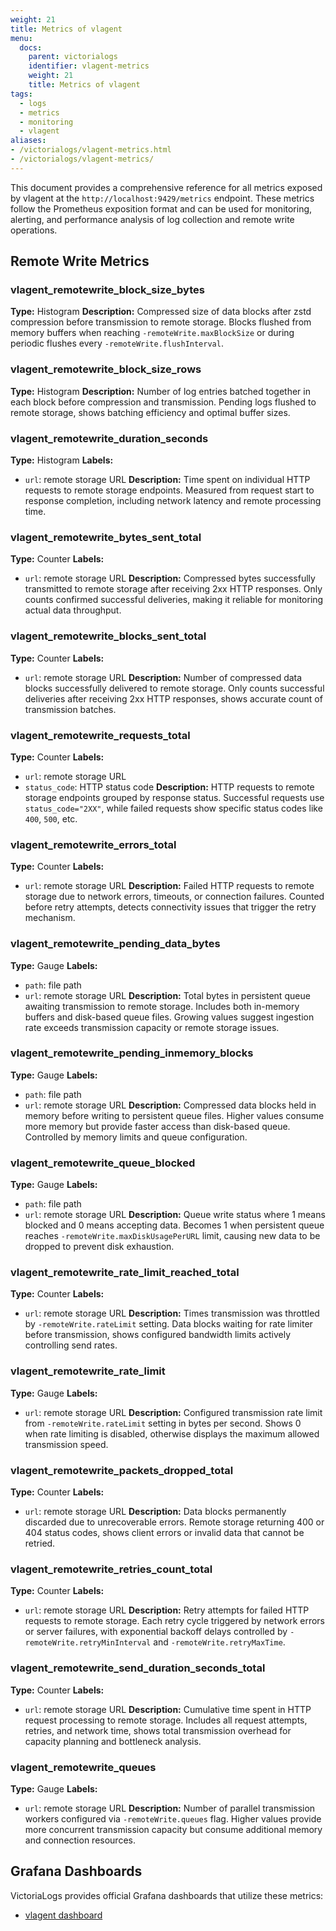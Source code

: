 ```yaml
---
weight: 21
title: Metrics of vlagent
menu:
  docs:
    parent: victorialogs
    identifier: vlagent-metrics
    weight: 21
    title: Metrics of vlagent
tags:
  - logs
  - metrics
  - monitoring
  - vlagent
aliases:
- /victorialogs/vlagent-metrics.html
- /victorialogs/vlagent-metrics/
---
```


This document provides a comprehensive reference for all metrics exposed by vlagent at the `http://localhost:9429/metrics` endpoint.
These metrics follow the Prometheus exposition format and can be used for monitoring, alerting, and performance analysis of log collection and remote write operations.

## Remote Write Metrics

### vlagent_remotewrite_block_size_bytes
**Type:** Histogram
**Description:** Compressed size of data blocks after zstd compression before transmission to remote storage. Blocks flushed from memory buffers when reaching `-remoteWrite.maxBlockSize` or during periodic flushes every `-remoteWrite.flushInterval`.

### vlagent_remotewrite_block_size_rows
**Type:** Histogram
**Description:** Number of log entries batched together in each block before compression and transmission. Pending logs flushed to remote storage, shows batching efficiency and optimal buffer sizes.

### vlagent_remotewrite_duration_seconds
**Type:** Histogram
**Labels:**
- `url`: remote storage URL
**Description:** Time spent on individual HTTP requests to remote storage endpoints. Measured from request start to response completion, including network latency and remote processing time.

### vlagent_remotewrite_bytes_sent_total
**Type:** Counter
**Labels:**
- `url`: remote storage URL
**Description:** Compressed bytes successfully transmitted to remote storage after receiving 2xx HTTP responses. Only counts confirmed successful deliveries, making it reliable for monitoring actual data throughput.

### vlagent_remotewrite_blocks_sent_total
**Type:** Counter
**Labels:**
- `url`: remote storage URL
**Description:** Number of compressed data blocks successfully delivered to remote storage. Only counts successful deliveries after receiving 2xx HTTP responses, shows accurate count of transmission batches.

### vlagent_remotewrite_requests_total
**Type:** Counter
**Labels:**
- `url`: remote storage URL
- `status_code`: HTTP status code
**Description:** HTTP requests to remote storage endpoints grouped by response status. Successful requests use `status_code="2XX"`, while failed requests show specific status codes like `400`, `500`, etc.

### vlagent_remotewrite_errors_total
**Type:** Counter
**Labels:**
- `url`: remote storage URL
**Description:** Failed HTTP requests to remote storage due to network errors, timeouts, or connection failures. Counted before retry attempts, detects connectivity issues that trigger the retry mechanism.

### vlagent_remotewrite_pending_data_bytes
**Type:** Gauge
**Labels:**
- `path`: file path
- `url`: remote storage URL
**Description:** Total bytes in persistent queue awaiting transmission to remote storage. Includes both in-memory buffers and disk-based queue files. Growing values suggest ingestion rate exceeds transmission capacity or remote storage issues.

### vlagent_remotewrite_pending_inmemory_blocks
**Type:** Gauge
**Labels:**
- `path`: file path
- `url`: remote storage URL
**Description:** Compressed data blocks held in memory before writing to persistent queue files. Higher values consume more memory but provide faster access than disk-based queue. Controlled by memory limits and queue configuration.

### vlagent_remotewrite_queue_blocked
**Type:** Gauge
**Labels:**
- `path`: file path
- `url`: remote storage URL
**Description:** Queue write status where 1 means blocked and 0 means accepting data. Becomes 1 when persistent queue reaches `-remoteWrite.maxDiskUsagePerURL` limit, causing new data to be dropped to prevent disk exhaustion.

### vlagent_remotewrite_rate_limit_reached_total
**Type:** Counter
**Labels:**
- `url`: remote storage URL
**Description:** Times transmission was throttled by `-remoteWrite.rateLimit` setting. Data blocks waiting for rate limiter before transmission, shows configured bandwidth limits actively controlling send rates.

### vlagent_remotewrite_rate_limit
**Type:** Gauge
**Labels:**
- `url`: remote storage URL
**Description:** Configured transmission rate limit from `-remoteWrite.rateLimit` setting in bytes per second. Shows 0 when rate limiting is disabled, otherwise displays the maximum allowed transmission speed.

### vlagent_remotewrite_packets_dropped_total
**Type:** Counter
**Labels:**
- `url`: remote storage URL
**Description:** Data blocks permanently discarded due to unrecoverable errors. Remote storage returning 400 or 404 status codes, shows client errors or invalid data that cannot be retried.

### vlagent_remotewrite_retries_count_total
**Type:** Counter
**Labels:**
- `url`: remote storage URL
**Description:** Retry attempts for failed HTTP requests to remote storage. Each retry cycle triggered by network errors or server failures, with exponential backoff delays controlled by `-remoteWrite.retryMinInterval` and `-remoteWrite.retryMaxTime`.

### vlagent_remotewrite_send_duration_seconds_total
**Type:** Counter
**Labels:**
- `url`: remote storage URL
**Description:** Cumulative time spent in HTTP request processing to remote storage. Includes all request attempts, retries, and network time, shows total transmission overhead for capacity planning and bottleneck analysis.

### vlagent_remotewrite_queues
**Type:** Gauge
**Labels:**
- `url`: remote storage URL
**Description:** Number of parallel transmission workers configured via `-remoteWrite.queues` flag. Higher values provide more concurrent transmission capacity but consume additional memory and connection resources.

## Grafana Dashboards

VictoriaLogs provides official Grafana dashboards that utilize these metrics:
- [vlagent dashboard](https://github.com/VictoriaMetrics/VictoriaLogs/blob/main/dashboards/vlagent.json)
